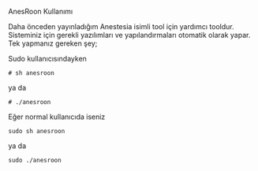 AnesRoon Kullanımı

Daha önceden yayınladığım Anestesia isimli tool için yardımcı tooldur. Sisteminiz için gerekli yazılımları ve yapılandırmaları otomatik olarak yapar. Tek yapmanız gereken şey;

Sudo kullanıcısındayken

 ```# sh anesroon```

ya da

 ```# ./anesroon```

Eğer normal kullanıcıda iseniz

```sudo sh anesroon```

ya da

```sudo ./anesroon```
